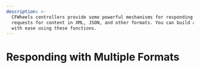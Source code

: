 ```yaml
---
description: >-
  CFWheels controllers provide some powerful mechanisms for responding to
  requests for content in XML, JSON, and other formats. You can build an API
  with ease using these functions.
---
```


# Responding with Multiple Formats

